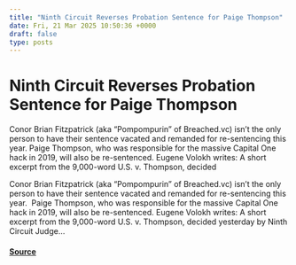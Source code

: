 ```yaml
---
title: "Ninth Circuit Reverses Probation Sentence for Paige Thompson"
date: Fri, 21 Mar 2025 10:50:36 +0000
draft: false
type: posts
---
```

# Ninth Circuit Reverses Probation Sentence for Paige Thompson





Conor Brian Fitzpatrick (aka &#8220;Pompompurin&#8221; of Breached.vc) isn&#8217;t the only person to have their sentence vacated and remanded for re-sentencing this year. Paige Thompson, who was responsible for the massive Capital One hack in 2019, will also be re-sentenced. Eugene Volokh writes: A short excerpt from the 9,000-word U.S. v. Thompson, decided

Conor Brian Fitzpatrick (aka “Pompompurin” of Breached.vc) isn’t the only person to have their sentence vacated and remanded for re-sentencing this year.  Paige Thompson, who was responsible for the massive Capital One hack in 2019, will also be re-sentenced. Eugene Volokh writes: A short excerpt from the 9,000-word U.S. v. Thompson, decided yesterday by Ninth Circuit Judge...

#### [Source](https://databreaches.net/2025/03/21/ninth-circuit-reverses-probation-sentence-for-paige-thompson/)

